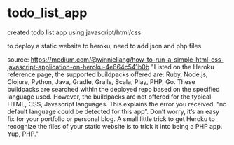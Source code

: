 # todo_list_app
created todo list app using javascript/html/css

to deploy a static website to heroku, need to add json and php files

source: https://medium.com/@winnieliang/how-to-run-a-simple-html-css-javascript-application-on-heroku-4e664c541b0b
"Listed on the Heroku reference page, the supported buildpacks offered are: Ruby, Node.js, Clojure, Python, Java, Gradle, Grails, Scala, Play, PHP, Go. These buildpacks are searched within the deployed repo based on the specified language used. However, the buildpacks are not offered for the typical HTML, CSS, Javascript languages. This explains the error you received: “no default language could be detected for this app”.
Don’t worry, it’s an easy fix for your portfolio or personal blog. A small little trick to get Heroku to recognize the files of your static website is to trick it into being a PHP app. Yup, PHP."
